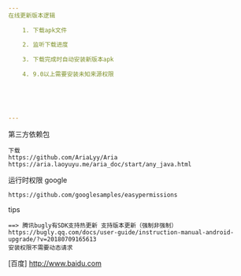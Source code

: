 ```yaml
---
在线更新版本逻辑
    
    1. 下载apk文件  
    
    2. 监听下载进度
    
    3. 下载完成时自动安装新版本apk
    
    4. 9.0以上需要安装未知来源权限 
   
    
    
    
    
---
```

第三方依赖包
   
    下载
    https://github.com/AriaLyy/Aria
    https://aria.laoyuyu.me/aria_doc/start/any_java.html
运行时权限 google 
   
    https://github.com/googlesamples/easypermissions
tips 
   
    ==> 腾讯bugly有SDK支持热更新 支持版本更新（强制非强制） 
    https://bugly.qq.com/docs/user-guide/instruction-manual-android-upgrade/?v=20180709165613
    安装权限不需要动态请求
    
   [百度] http://www.baidu.com